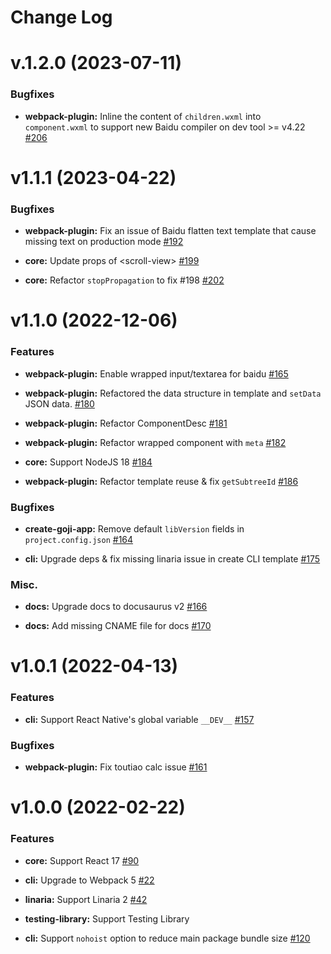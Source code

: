 # Change Log

# v.1.2.0 (2023-07-11)

### Bugfixes

- **webpack-plugin:** Inline the content of `children.wxml` into `component.wxml` to support new
  Baidu compiler on dev tool >= v4.22 [\#206](https://github.com/airbnb/goji-js/pull/206)

# v1.1.1 (2023-04-22)

### Bugfixes

- **webpack-plugin:** Fix an issue of Baidu flatten text template that cause missing text on
  production mode [\#192](https://github.com/airbnb/goji-js/pull/192)

- **core:** Update props of \<scroll-view\> [\#199](https://github.com/airbnb/goji-js/pull/199)

- **core:** Refactor `stopPropagation` to fix \#198
  [\#202](https://github.com/airbnb/goji-js/pull/202)

# v1.1.0 (2022-12-06)

### Features

- **webpack-plugin:** Enable wrapped input/textarea for baidu
  [\#165](https://github.com/airbnb/goji-js/pull/165)

- **webpack-plugin:** Refactored the data structure in template and `setData` JSON data.
  [\#180](https://github.com/airbnb/goji-js/pull/180)

- **webpack-plugin:** Refactor ComponentDesc [\#181](https://github.com/airbnb/goji-js/pull/181)

- **webpack-plugin:** Refactor wrapped component with `meta`
  [\#182](https://github.com/airbnb/goji-js/pull/182)

- **core:** Support NodeJS 18 [\#184](https://github.com/airbnb/goji-js/pull/184)

- **webpack-plugin:** Refactor template reuse & fix `getSubtreeId`
  [\#186](https://github.com/airbnb/goji-js/pull/186)

### Bugfixes

- **create-goji-app:** Remove default `libVersion` fields in `project.config.json`
  [\#164](https://github.com/airbnb/goji-js/pull/164)

- **cli:** Upgrade deps & fix missing linaria issue in create CLI template
  [\#175](https://github.com/airbnb/goji-js/pull/175)

### Misc.

- **docs:** Upgrade docs to docusaurus v2 [\#166](https://github.com/airbnb/goji-js/pull/166)

- **docs:** Add missing CNAME file for docs [\#170](https://github.com/airbnb/goji-js/pull/170)

# v1.0.1 (2022-04-13)

### Features

- **cli:** Support React Native's global variable `__DEV__`
  [#157](https://github.com/airbnb/goji-js/pull/157)

### Bugfixes

- **webpack-plugin:** Fix toutiao calc issue [#161](https://github.com/airbnb/goji-js/pull/161)

# v1.0.0 (2022-02-22)

### Features

- **core:** Support React 17 [#90](https://github.com/airbnb/goji-js/pull/90)

- **cli:** Upgrade to Webpack 5 [#22](https://github.com/airbnb/goji-js/pull/22)

- **linaria:** Support Linaria 2 [#42](https://github.com/airbnb/goji-js/pull/42)

- **testing-library:** Support Testing Library

- **cli:** Support `nohoist` option to reduce main package bundle size
  [#120](https://github.com/airbnb/goji-js/pull/120)
